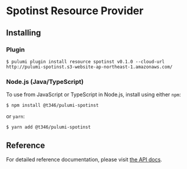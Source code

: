 # Spotinst Resource Provider

## Installing

### Plugin

    $ pulumi plugin install resource spotinst v0.1.0 --cloud-url http://pulumi-spotinst.s3-website-ap-northeast-1.amazonaws.com/

### Node.js (Java/TypeScript)

To use from JavaScript or TypeScript in Node.js, install using either `npm`:

    $ npm install @t346/pulumi-spotinst

or `yarn`:

    $ yarn add @t346/pulumi-spotinst

## Reference

For detailed reference documentation, please visit [the API docs][1].


[1]: https://www.terraform.io/docs/providers/spotinst/index.html
